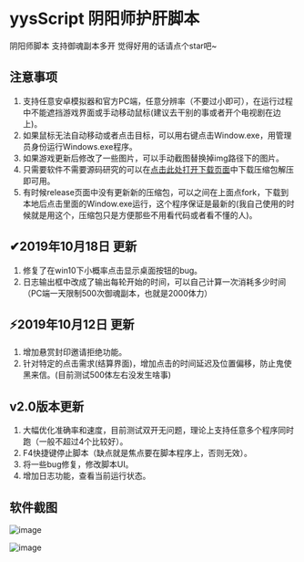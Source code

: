 # yysScript 阴阳师护肝脚本

阴阳师脚本 支持御魂副本多开 觉得好用的话请点个star吧~

## 注意事项

1. 支持任意安卓模拟器和官方PC端，任意分辨率（不要过小即可），在运行过程中不能遮挡游戏界面或手动移动鼠标(建议去干别的事或者开个电视剧在边上)。
2. 如果鼠标无法自动移动或者点击目标，可以用右键点击Window.exe，用管理员身份运行Windows.exe程序。
3. 如果游戏更新后修改了一些图片，可以手动截图替换掉img路径下的图片。
4. 只需要软件不需要源码研究的可以在[点击此处打开下载页面](https://github.com/li-zheng-hao/yysScript/releases)中下载压缩包解压即可用。
5. 有时候release页面中没有更新新的压缩包，可以之间在上面点fork，下载到本地后点击里面的Window.exe运行，这个程序保证是最新的(我自己使用的时候就是用这个，压缩包只是方便那些不用看代码或者看不懂的人)。

## ✔2019年10月18日 更新

1. 修复了在win10下小概率点击显示桌面按钮的bug。
2. 日志输出框中改成了输出每轮开始的时间，可以自己计算一次消耗多少时间（PC端一天限制500次御魂副本，也就是2000体力）

## ⚡2019年10月12日 更新

1. 增加悬赏封印邀请拒绝功能。
2. 针对特定的点击需求(结算界面)，增加点击的时间延迟及位置偏移，防止鬼使黑来信。(目前测试500体左右没发生啥事)

## v2.0版本更新

1. 大幅优化准确率和速度，目前测试双开无问题，理论上支持任意多个程序同时跑（一般不超过4个比较好）。
2. F4快捷键停止脚本（缺点就是焦点要在脚本程序上，否则无效）。
3. 将一些bug修复，修改脚本UI。
4. 增加日志功能，查看当前运行状态。

## 软件截图

![image](https://github.com/li-zheng-hao/yysscript/raw/master/Doc/screenshot.jpg)

![image](https://github.com/li-zheng-hao/yysscript/raw/master/Doc/screenshot2.png)</br>
